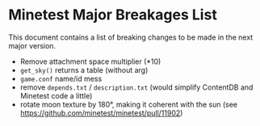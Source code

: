 # Minetest Major Breakages List

This document contains a list of breaking changes to be made in the next major version.

* Remove attachment space multiplier (*10)
* `get_sky()` returns a table (without arg)
* `game.conf` name/id mess
* remove `depends.txt` / `description.txt` (would simplify ContentDB and Minetest code a little)
* rotate moon texture by 180°, making it coherent with the sun (see https://github.com/minetest/minetest/pull/11902)
